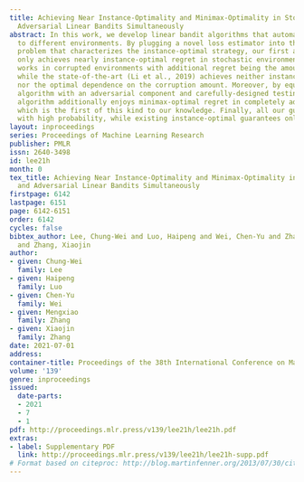 ```yaml
---
title: Achieving Near Instance-Optimality and Minimax-Optimality in Stochastic and
  Adversarial Linear Bandits Simultaneously
abstract: In this work, we develop linear bandit algorithms that automatically adapt
  to different environments. By plugging a novel loss estimator into the optimization
  problem that characterizes the instance-optimal strategy, our first algorithm not
  only achieves nearly instance-optimal regret in stochastic environments, but also
  works in corrupted environments with additional regret being the amount of corruption,
  while the state-of-the-art (Li et al., 2019) achieves neither instance-optimality
  nor the optimal dependence on the corruption amount. Moreover, by equipping this
  algorithm with an adversarial component and carefully-designed testings, our second
  algorithm additionally enjoys minimax-optimal regret in completely adversarial environments,
  which is the first of this kind to our knowledge. Finally, all our guarantees hold
  with high probability, while existing instance-optimal guarantees only hold in expectation.
layout: inproceedings
series: Proceedings of Machine Learning Research
publisher: PMLR
issn: 2640-3498
id: lee21h
month: 0
tex_title: Achieving Near Instance-Optimality and Minimax-Optimality in Stochastic
  and Adversarial Linear Bandits Simultaneously
firstpage: 6142
lastpage: 6151
page: 6142-6151
order: 6142
cycles: false
bibtex_author: Lee, Chung-Wei and Luo, Haipeng and Wei, Chen-Yu and Zhang, Mengxiao
  and Zhang, Xiaojin
author:
- given: Chung-Wei
  family: Lee
- given: Haipeng
  family: Luo
- given: Chen-Yu
  family: Wei
- given: Mengxiao
  family: Zhang
- given: Xiaojin
  family: Zhang
date: 2021-07-01
address:
container-title: Proceedings of the 38th International Conference on Machine Learning
volume: '139'
genre: inproceedings
issued:
  date-parts:
  - 2021
  - 7
  - 1
pdf: http://proceedings.mlr.press/v139/lee21h/lee21h.pdf
extras:
- label: Supplementary PDF
  link: http://proceedings.mlr.press/v139/lee21h/lee21h-supp.pdf
# Format based on citeproc: http://blog.martinfenner.org/2013/07/30/citeproc-yaml-for-bibliographies/
---
```

